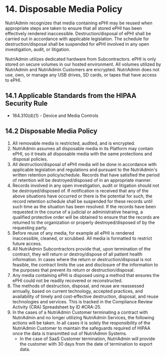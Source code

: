 # 14. Disposable Media Policy

NutriAdmin recognizes that media containing ePHI may be reused when appropriate steps are taken to ensure that all stored ePHI has been effectively rendered inaccessible. Destruction/disposal of ePHI shall be carried out in accordance with applicable legislation. The schedule for destruction/disposal shall be suspended for ePHI involved in any open investigation, audit, or litigation.

NutriAdmin utilizes dedicated hardware from Subcontractors. ePHI is only stored on secure volumes in our hosted environment. All volumes utilized by NutriAdmin and NutriAdmin Customers are encrypted. NutriAdmin does not use, own, or manage any USB drives, SD cards, or tapes that have access to ePHI.

## 14.1 Applicable Standards from the HIPAA Security Rule

* 164.310(d)(1) - Device and Media Controls

## 14.2 Disposable Media Policy

1. All removable media is restricted, audited, and is encrypted.
2. NutriAdmin assumes all disposable media in its Platform may contain ePHI, so it treats all disposable media with the same protections and disposal policies.
3. All destruction/disposal of ePHI media will be done in accordance with applicable legislation and regulations and pursuant to the NutriAdmin's written retention policy/schedule. Records that have satisfied the period of retention will be destroyed/disposed of in an appropriate manner.
4. Records involved in any open investigation, audit or litigation should not be destroyed/disposed of. If notification is received that any of the above situations have occurred or there is the potential for such, the record retention schedule shall be suspended for these records until such time as the situation has been resolved. If the records have been requested in the course of a judicial or administrative hearing, a qualified protective order will be obtained to ensure that the records are returned to the organization or properly destroyed/disposed of by the requesting party.
5. Before reuse of any media, for example all ePHI is rendered inaccessible, cleaned, or scrubbed. All media is formatted to restrict future access.
6. All NutriAdmin Subcontractors provide that, upon termination of the contract, they will return or destroy/dispose of all patient health information. In cases where the return or destruction/disposal is not feasible, the contract limits the use and disclosure of the information to the purposes that prevent its return or destruction/disposal.
7. Any media containing ePHI is disposed using a method that ensures the ePHI could not be readily recovered or reconstructed.
8. The methods of destruction, disposal, and reuse are reassessed annually, based on current technology, accepted practices, and availability of timely and cost-effective destruction, disposal, and reuse technologies and services. This is tracked in the Compliance Review Activity (CRA) Spreadsheet by ID #CRA-25.
9. In the cases of a NutriAdmin Customer terminating a contract with NutriAdmin and no longer utilizing NutriAdmin Services, the following actions will be taken. In all cases it is solely the responsibility of the NutriAdmin Customer to maintain the safeguards required of HIPAA once the data is transmitted out of NutriAdmin Systems.
   * In the case of SaaS Customer termination, NutriAdmin will provide the customer with 30 days from the date of termination to export data.
